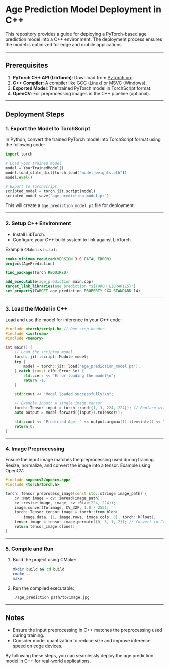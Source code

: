 # Age Prediction Model Deployment in C++

This repository provides a guide for deploying a PyTorch-based age prediction model into a C++ environment. The deployment process ensures the model is optimized for edge and mobile applications.

---

## Prerequisites

1. **PyTorch C++ API (LibTorch)**: Download from [PyTorch.org](https://pytorch.org/cppdocs/).
2. **C++ Compiler**: A compiler like GCC (Linux) or MSVC (Windows).
3. **Exported Model**: The trained PyTorch model in TorchScript format.
4. **OpenCV**: For preprocessing images in the C++ pipeline (optional).

---

## Deployment Steps

### 1. Export the Model to TorchScript

In Python, convert the trained PyTorch model into TorchScript format using the following code:

```python
import torch

# Load your trained model
model = YourTrainedModel()
model.load_state_dict(torch.load("model_weights.pth"))
model.eval()

# Export to TorchScript
scripted_model = torch.jit.script(model)
scripted_model.save("age_prediction_model.pt")
```

This will create a `age_prediction_model.pt` file for deployment.

---

### 2. Setup C++ Environment

- Install LibTorch.
- Configure your C++ build system to link against LibTorch.

Example `CMakeLists.txt`:

```cmake
cmake_minimum_required(VERSION 3.0 FATAL_ERROR)
project(AgePrediction)

find_package(Torch REQUIRED)

add_executable(age_prediction main.cpp)
target_link_libraries(age_prediction "${TORCH_LIBRARIES}")
set_property(TARGET age_prediction PROPERTY CXX_STANDARD 14)
```

---

### 3. Load the Model in C++

Load and use the model for inference in your C++ code:

```cpp
#include <torch/script.h> // One-stop header.
#include <iostream>
#include <memory>

int main() {
    // Load the scripted model
    torch::jit::script::Module model;
    try {
        model = torch::jit::load("age_prediction_model.pt");
    } catch (const c10::Error &e) {
        std::cerr << "Error loading the model\n";
        return -1;
    }

    std::cout << "Model loaded successfully!\n";

    // Example input: A single image tensor
    torch::Tensor input = torch::rand({1, 3, 224, 224}); // Replace with actual preprocessed input
    auto output = model.forward({input}).toTensor();

    std::cout << "Predicted Age: " << output.argmax(1).item<int>() << "\n";
    return 0;
}
```

---

### 4. Image Preprocessing

Ensure the input image matches the preprocessing used during training. Resize, normalize, and convert the image into a tensor. Example using OpenCV:

```cpp
#include <opencv2/opencv.hpp>
#include <torch/torch.h>

torch::Tensor preprocess_image(const std::string& image_path) {
    cv::Mat image = cv::imread(image_path);
    cv::resize(image, image, cv::Size(224, 224));
    image.convertTo(image, CV_32F, 1.0 / 255);
    torch::Tensor tensor_image = torch::from_blob(
        image.data, {1, image.rows, image.cols, 3}, torch::kFloat);
    tensor_image = tensor_image.permute({0, 3, 1, 2}); // Convert to CxHxW
    return tensor_image.clone();
}
```

---

### 5. Compile and Run

1. Build the project using CMake:
   ```bash
   mkdir build && cd build
   cmake ..
   make
   ```

2. Run the compiled executable:
   ```bash
   ./age_prediction path/to/image.jpg
   ```

---

## Notes

- Ensure the input preprocessing in C++ matches the preprocessing used during training.
- Consider model quantization to reduce size and improve inference speed on edge devices.

By following these steps, you can seamlessly deploy the age prediction model in C++ for real-world applications.

